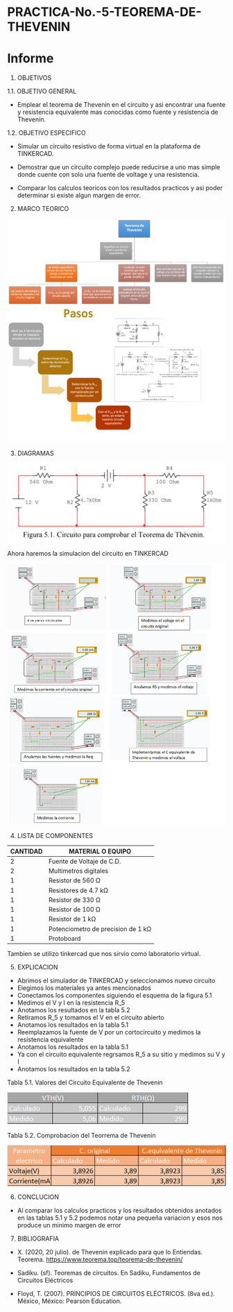 # PRACTICA-No.-5-TEOREMA-DE-THEVENIN
# Informe 

1. OBJETIVOS 

1.1. OBJETIVO GENERAL

- Emplear el teorema de Thevenin en el circuito y asi encontrar una fuente y resistencia equivalente mas conocidas como fuente y resistencia de Thevenin.

 1.2. OBJETIVO ESPECIFICO

- Simular un circuito resistivo de forma virtual en la plataforma de TINKERCAD.

- Demostrar que un circuito complejo puede reducirse a uno mas simple donde cuente con solo una fuente de voltage y una resistencia.

- Comparar los calculos teoricos con los resultados practicos y asi poder determinar si existe algun margen de error.
2. MARCO TEORICO

![.](IMG/M.T.T.png)

3. DIAGRAMAS

![.](IMG/C.T.png)

Ahora haremos la simulacion del circuito en TINKERCAD

![.](IMG/medicion.png)

4. LISTA DE COMPONENTES

| CANTIDAD|MATERIAL O EQUIPO|
| ----- | ---- |
|2|Fuente de Voltaje de C.D.|
|2|Multimetros digitales|
|1|Resistor de 560 Ω|
|1|Resistores de 4.7 kΩ|
|1|Resistor de 330 Ω|
|1|Resistor de 100 Ω|
|1|Resistor de 1 kΩ|
|1|Potenciometro de precision de 1 kΩ|
|1|Protoboard|

Tambien se utilizo tinkercad que nos sirvio como laboratorio virtual.

5. EXPLICACION 

- Abrimos el simulador de TINKERCAD y seleccionamos nuevo circuito
- Elegimos los materiales ya antes mencionados 
- Conectamos los componentes siguiendo el esquema de la figura 5.1
- Medimos el V y I en la resistencia R_5
- Anotamos los resultados en la tabla 5.2
- Retiramos R_5 y tomamos el V en el circuito abierto
- Anotamos los resultados en la tabla 5.1
- Reemplazamos la fuente de V por un cortocircuito y medimos la resistencia equivalente
- Anotamos los resultados en la tabla 5.1
- Ya con el circuito equivalente regrsamos R_5 a su sitio y medimos su V y I
- Anotamos los resultados en la tabla 5.2

Tabla 5.1. Valores del Circuito Equivalente de Thevenin

![.](IMG/T.TH.png)

Tabla 5.2. Comprobacion del Teorrema de Thevenin

![.](IMG/T2.TH.png)

6. CONCLUCION 

- Al comparar los calculos practicos y los resultados obtenidos anotados en las tablas 5.1 y 5.2 podemos notar una pequeña variacion y esos nos produce un minimo margen de error 

7. BIBLIOGRAFIA
- X. (2020, 20 julio). de Thevenin explicado para que lo Entiendas. Teorema. https://www.teorema.top/teorema-de-thevenin/

- Sadiku. (sf). Teoremas de circuitos. En Sadiku, Fundamentos de Circuitos Eléctricos

- Floyd, T. (2007). PRINCIPIOS DE CIRCUITOS ELÉCTRICOS. (8va ed.). México, México: Pearson Education.

